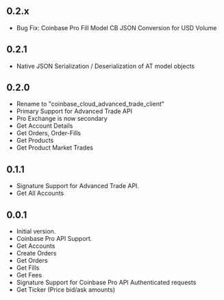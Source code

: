 ## 0.2.x

- Bug Fix: Coinbase Pro Fill Model CB JSON Conversion for USD Volume

## 0.2.1

- Native JSON Serialization / Deserialization of AT model objects

## 0.2.0

- Rename to "coinbase_cloud_advanced_trade_client"
- Primary Support for Advanced Trade API
- Pro Exchange is now secondary
- Get Account Details
- Get Orders, Order-Fills
- Get Products
- Get Product Market Trades

## 0.1.1

- Signature Support for Advanced Trade API.
- Get All Accounts

## 0.0.1

- Initial version.
- Coinbase Pro API Support.
- Get Accounts
- Create Orders
- Get Orders
- Get Fills
- Get Fees
- Signature Support for Coinbase Pro API Authenticated requests
- Get Ticker (Price bid/ask amounts)
